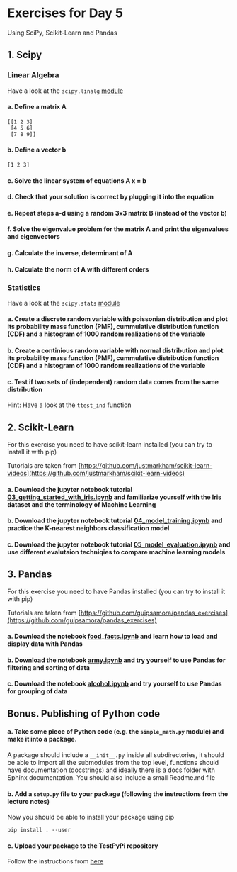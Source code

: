 # Exercises for Day 5
Using SciPy, Scikit-Learn and Pandas

## 1. Scipy

### Linear Algebra
Have a look at the ```scipy.linalg``` [module](https://docs.scipy.org/doc/scipy/reference/linalg.html)

#### a. Define a matrix A
```
[[1 2 3]
 [4 5 6]
 [7 8 9]]
```

#### b. Define a vector b
```
[1 2 3]
```

#### c. Solve the linear system of equations A x = b

#### d. Check that your solution is correct by plugging it into the equation

#### e. Repeat steps a-d using a random 3x3 matrix B (instead of the vector b)

#### f. Solve the eigenvalue problem for the matrix A and print the eigenvalues and eigenvectors

#### g. Calculate the inverse, determinant of A

#### h. Calculate the norm of A with different orders


### Statistics
Have a look at the ```scipy.stats``` [module](https://docs.scipy.org/doc/scipy/reference/stats.html)

#### a. Create a discrete random variable with poissonian distribution and plot its probability mass function (PMF), cummulative distribution function (CDF) and a histogram of 1000 random realizations of the variable

#### b. Create a continious random variable with normal distribution and plot its probability mass function (PMF), cummulative distribution function (CDF) and a histogram of 1000 random realizations of the variable

#### c. Test if two sets of (independent) random data comes from the same distribution
Hint: Have a look at the ```ttest_ind``` function


## 2. Scikit-Learn 
For this exercise you need to have scikit-learn installed (you can try to install it with pip)

Tutorials are taken from [https://github.com/justmarkham/scikit-learn-videos](https://github.com/justmarkham/scikit-learn-videos)

#### a. Download the jupyter notebook tutorial [03_getting_started_with_iris.ipynb](https://github.com/justmarkham/scikit-learn-videos/raw/master/03_getting_started_with_iris.ipynb) and familiarize yourself with the Iris dataset and the terminology of Machine Learning

#### b. Download the jupyter notebook tutorial [04_model_training.ipynb](https://github.com/justmarkham/scikit-learn-videos/raw/master/04_model_training.ipynb) and practice the K-nearest neighbors classification model

#### c. Download the jupyter notebook tutorial [05_model_evaluation.ipynb](https://github.com/justmarkham/scikit-learn-videos/raw/master/05_model_evaluation.ipynb) and use different evalutaion techniqies to compare machine learning models


## 3. Pandas
For this exercise you need to have Pandas installed (you can try to install it with pip)

Tutorials are taken from [https://github.com/guipsamora/pandas_exercises](https://github.com/guipsamora/pandas_exercises)

#### a. Download the notebook [food_facts.ipynb](food_facts.ipynb) and learn how to load and display data with Pandas

#### b. Download the notebook [army.ipynb](army.ipynb) and try yourself to use Pandas for filtering and sorting of data

#### c. Download the notebook [alcohol.ipynb](alcohol.ipynb) and try yourself to use Pandas for grouping of data


## Bonus. Publishing of Python code 

#### a. Take some piece of Python code (e.g. the ```simple_math.py``` module) and make it into a package.
A package should include a ```__init__.py``` inside all subdirectories, it should be able to import all the submodules from the top level, functions should have documentation (docstrings) and ideally there is a docs folder with Sphinx documentation. You should also include a small Readme.md file

#### b. Add a ```setup.py``` file to your package (following the instructions from the lecture notes)
Now you should be able to install your package using pip

```
pip install . --user
```

#### c. Upload your package to the TestPyPi repository
Follow the instructions from [here](https://packaging.python.org/guides/using-testpypi/)


